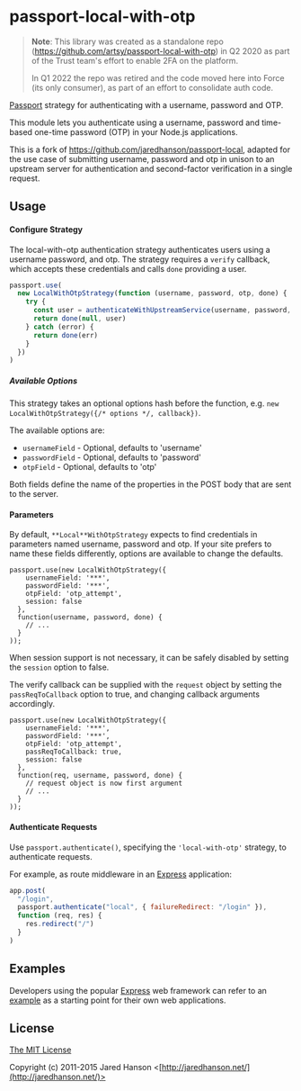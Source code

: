 # passport-local-with-otp

> **Note**: This library was created as a standalone repo (https://github.com/artsy/passport-local-with-otp) in Q2 2020 as part of the Trust team's effort to enable 2FA on the platform.
>
> In Q1 2022 the repo was retired and the code moved here into Force (its only consumer), as part of an effort to consolidate auth code.

[Passport] strategy for authenticating with a username,
password and OTP.

This module lets you authenticate using a username, password and time-based
one-time password (OTP) in your Node.js applications.

This is a fork of https://github.com/jaredhanson/passport-local, adapted for the
use case of submitting username, password and otp in unison to an upstream
server for authentication and second-factor verification in a single request.

## Usage

#### Configure Strategy

The local-with-otp authentication strategy authenticates users using a username
password, and otp. The strategy requires a `verify` callback, which accepts
these credentials and calls `done` providing a user.

```js
passport.use(
  new LocalWithOtpStrategy(function (username, password, otp, done) {
    try {
      const user = authenticateWithUpstreamService(username, password, otp)
      return done(null, user)
    } catch (error) {
      return done(err)
    }
  })
)
```

##### Available Options

This strategy takes an optional options hash before the function, e.g. `new LocalWithOtpStrategy({/* options */, callback})`.

The available options are:

- `usernameField` - Optional, defaults to 'username'
- `passwordField` - Optional, defaults to 'password'
- `otpField` - Optional, defaults to 'otp'

Both fields define the name of the properties in the POST body that are sent to the server.

#### Parameters

By default, `**Local**WithOtpStrategy` expects to find credentials in parameters
named username, password and otp. If your site prefers to name these fields
differently, options are available to change the defaults.

    passport.use(new LocalWithOtpStrategy({
        usernameField: '***',
        passwordField: '***',
        otpField: 'otp_attempt',
        session: false
      },
      function(username, password, done) {
        // ...
      }
    ));

When session support is not necessary, it can be safely disabled by
setting the `session` option to false.

The verify callback can be supplied with the `request` object by setting
the `passReqToCallback` option to true, and changing callback arguments
accordingly.

    passport.use(new LocalWithOtpStrategy({
        usernameField: '***',
        passwordField: '***',
        otpField: 'otp_attempt',
        passReqToCallback: true,
        session: false
      },
      function(req, username, password, done) {
        // request object is now first argument
        // ...
      }
    ));

#### Authenticate Requests

Use `passport.authenticate()`, specifying the `'local-with-otp'` strategy, to
authenticate requests.

For example, as route middleware in an [Express](http://expressjs.com/)
application:

```js
app.post(
  "/login",
  passport.authenticate("local", { failureRedirect: "/login" }),
  function (req, res) {
    res.redirect("/")
  }
)
```

## Examples

Developers using the popular [Express](http://expressjs.com/) web framework can
refer to an [example](https://github.com/passport/express-4.x-local-example)
as a starting point for their own web applications.

## License

[The MIT License](http://opensource.org/licenses/MIT)

Copyright (c) 2011-2015 Jared Hanson <[http://jaredhanson.net/](http://jaredhanson.net/)>

[passport]: http://passportjs.org/
[circleci]: https://app.circleci.com/pipelines/github/artsy/passport-local-with-otp
[anandaroop]: https://github.com/anandaroop
[npm_package]: https://www.npmjs.com/package/@artsy/passport-local-with-otp
[auto_orb]: https://github.com/artsy/orbs/tree/main/src/auto
